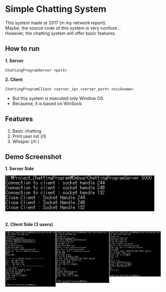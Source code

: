 # Simple Chatting System

This system made at 2017 (in my network report).<br/> 
Maybe, the source code of this system is very confuse...</br>
However, the chatting system will offer basic features.</br>


## How to run

**1. Server**

```
ChattingProgramServer <port>
```

**2. Client**
```
ChattingProgramClient <server_ip> <server_port> <nickname>
```

- But this system is executed only Window OS.
- Becauese, it is based on WinSock.


## Features

1. Basic chatting
2. Print user list (/l)
3. Whisper (/h <user> <text>)



## Demo Screenshot

**1. Server Side**

<img src="https://github.com/KeonHeeLee/simple-chatting-system/blob/master/.readme/server.png?raw=true">

<br/>
<br/>

**2. Client Side (3 users)**

<img src="https://github.com/KeonHeeLee/simple-chatting-system/blob/master/.readme/client.png?raw=true">

<br/>
<br/>
